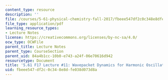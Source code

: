 ```yaml
---
content_type: resource
description: ''
file: /courses/5-61-physical-chemistry-fall-2017/fbeee547df2c0c348e8dfe038d073d8a_MIT5_61F17_lec11.pdf
file_type: application/pdf
learning_resource_types:
- Lecture Notes
license: https://creativecommons.org/licenses/by-nc-sa/4.0/
ocw_type: OCWFile
parent_title: Lecture Notes
parent_type: CourseSection
parent_uid: 84a4b1cc-10b0-e743-a24f-06e70616d942
resourcetype: Document
title: '5.61 F17 Lecture #11: Wavepacket Dynamics for Harmonic Oscillator and PIB'
uid: fbeee547-df2c-0c34-8e8d-fe038d073d8a
---
```

